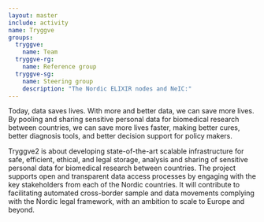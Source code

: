 ```yaml
---
layout: master
include: activity
name: Tryggve
groups:
  tryggve:
    name: Team
  tryggve-rg:
    name: Reference group
  tryggve-sg:
    name: Steering group
    description: "The Nordic ELIXIR nodes and NeIC:"
---
```


Today, data saves lives. With more and better data, we can save more lives. By
pooling and sharing sensitive personal data for biomedical research between
countries, we can save more lives faster, making better cures, better diagnosis
tools, and better decision support for policy makers.

Tryggve2 is about developing state-of-the-art scalable infrastructure for safe,
efficient, ethical, and legal storage, analysis and sharing of sensitive
personal data for biomedical research between countries. The project supports
open and transparent data access processes by engaging with the key stakeholders
from each of the Nordic countries. It will contribute to facilitating automated
cross-border sample and data movements complying with the Nordic legal
framework, with an ambition to scale to Europe and beyond.
